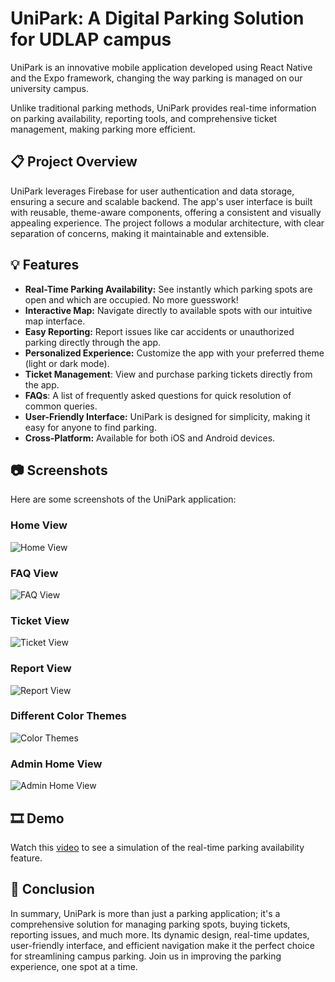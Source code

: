 # UniPark: A Digital Parking Solution for UDLAP campus

UniPark is an innovative mobile application developed using React Native and the Expo framework, changing the way
parking is managed on our university campus.

Unlike traditional parking methods, UniPark provides real-time information on parking availability, reporting tools, and
comprehensive ticket management, making parking more efficient.

## 📋 Project Overview

UniPark leverages Firebase for user authentication and data storage, ensuring a secure and scalable backend. The app's
user interface is built with reusable, theme-aware components, offering a consistent and visually appealing experience.
The project follows a modular architecture, with clear separation of concerns, making it maintainable and extensible.

## 💡 Features

- **Real-Time Parking Availability:** See instantly which parking spots are open and which are occupied. No more
  guesswork!
- **Interactive Map:** Navigate directly to available spots with our intuitive map interface.
- **Easy Reporting:** Report issues like car accidents or unauthorized parking directly through the app.
- **Personalized Experience:** Customize the app with your preferred theme (light or dark mode).
- **Ticket Management**: View and purchase parking tickets directly from the app.
- **FAQs**: A list of frequently asked questions for quick resolution of common queries.
- **User-Friendly Interface:** UniPark is designed for simplicity, making it easy for anyone to find parking.
- **Cross-Platform:** Available for both iOS and Android devices.

## 📷 Screenshots

Here are some screenshots of the UniPark application:

### Home View

![Home View](./screenshots/home_view.png)

### FAQ View

![FAQ View](./screenshots/faq_view.png)

### Ticket View

![Ticket View](./screenshots/ticket_view.png)

### Report View

![Report View](./screenshots/report_view.png)

### Different Color Themes

![Color Themes](./screenshots/color_themes.png)

### Admin Home View

![Admin Home View](./screenshots/admin_home_view.png)

## 🎞️ Demo

Watch this [video](https://www.youtube.com/watch?v=video_link) to see a simulation of the real-time parking availability
feature.

## 🏁 Conclusion

In summary, UniPark is more than just a parking application; it's a comprehensive solution for managing parking spots,
buying tickets, reporting issues, and much more. Its dynamic design, real-time updates, user-friendly interface, and
efficient navigation make it the perfect choice for streamlining campus parking. Join us in improving the parking
experience, one spot at a time.